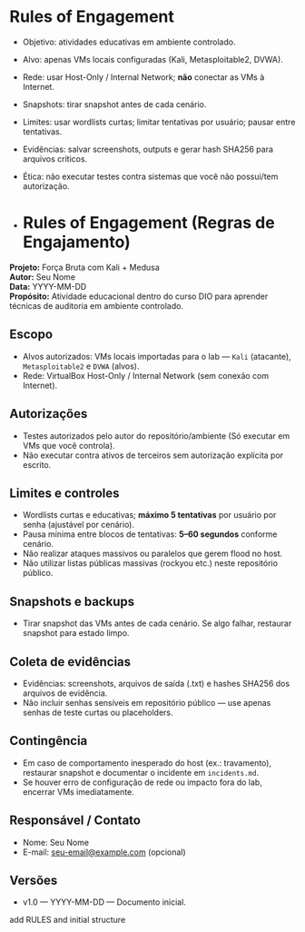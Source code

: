 # Rules of Engagement

- Objetivo: atividades educativas em ambiente controlado.
- Alvo: apenas VMs locais configuradas (Kali, Metasploitable2, DVWA).
- Rede: usar Host-Only / Internal Network; **não** conectar as VMs à Internet.
- Snapshots: tirar snapshot antes de cada cenário.
- Limites: usar wordlists curtas; limitar tentativas por usuário; pausar entre tentativas.
- Evidências: salvar screenshots, outputs e gerar hash SHA256 para arquivos críticos.
- Ética: não executar testes contra sistemas que você não possui/tem autorização.

- # Rules of Engagement (Regras de Engajamento)

**Projeto:** Força Bruta com Kali + Medusa  
**Autor:** Seu Nome  
**Data:** YYYY-MM-DD  
**Propósito:** Atividade educacional dentro do curso DIO para aprender técnicas de auditoria em ambiente controlado.

## Escopo
- Alvos autorizados: VMs locais importadas para o lab — `Kali` (atacante), `Metasploitable2` e `DVWA` (alvos).
- Rede: VirtualBox Host-Only / Internal Network (sem conexão com Internet).

## Autorizações
- Testes autorizados pelo autor do repositório/ambiente (Só executar em VMs que você controla).
- Não executar contra ativos de terceiros sem autorização explícita por escrito.

## Limites e controles
- Wordlists curtas e educativas; **máximo 5 tentativas** por usuário por senha (ajustável por cenário).
- Pausa mínima entre blocos de tentativas: **5–60 segundos** conforme cenário.
- Não realizar ataques massivos ou paralelos que gerem flood no host.
- Não utilizar listas públicas massivas (rockyou etc.) neste repositório público.

## Snapshots e backups
- Tirar snapshot das VMs antes de cada cenário. Se algo falhar, restaurar snapshot para estado limpo.

## Coleta de evidências
- Evidências: screenshots, arquivos de saída (.txt) e hashes SHA256 dos arquivos de evidência.
- Não incluir senhas sensíveis em repositório público — use apenas senhas de teste curtas ou placeholders.

## Contingência
- Em caso de comportamento inesperado do host (ex.: travamento), restaurar snapshot e documentar o incidente em `incidents.md`.
- Se houver erro de configuração de rede ou impacto fora do lab, encerrar VMs imediatamente.

## Responsável / Contato
- Nome: Seu Nome
- E-mail: seu-email@example.com (opcional)

## Versões
- v1.0 — YYYY-MM-DD — Documento inicial.


add RULES and initial structure
